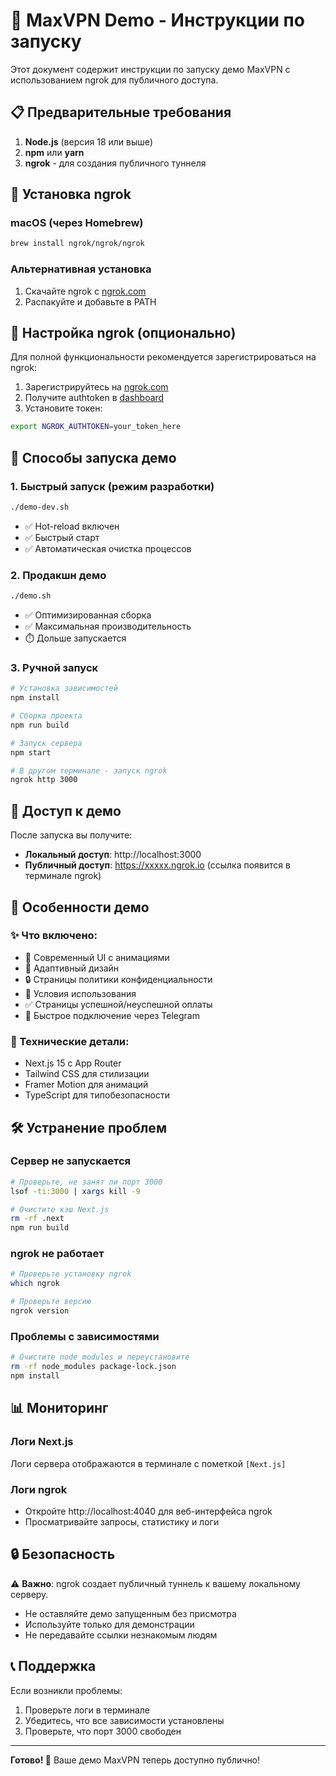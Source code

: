 # 🚀 MaxVPN Demo - Инструкции по запуску

Этот документ содержит инструкции по запуску демо MaxVPN с использованием ngrok для публичного доступа.

## 📋 Предварительные требования

1. **Node.js** (версия 18 или выше)
2. **npm** или **yarn**
3. **ngrok** - для создания публичного туннеля

## 🔧 Установка ngrok

### macOS (через Homebrew)
```bash
brew install ngrok/ngrok/ngrok
```

### Альтернативная установка
1. Скачайте ngrok с [ngrok.com](https://ngrok.com/)
2. Распакуйте и добавьте в PATH

## 🔑 Настройка ngrok (опционально)

Для полной функциональности рекомендуется зарегистрироваться на ngrok:

1. Зарегистрируйтесь на [ngrok.com](https://ngrok.com/)
2. Получите authtoken в [dashboard](https://dashboard.ngrok.com/get-started/your-authtoken)
3. Установите токен:
```bash
export NGROK_AUTHTOKEN=your_token_here
```

## 🚀 Способы запуска демо

### 1. Быстрый запуск (режим разработки)
```bash
./demo-dev.sh
```
- ✅ Hot-reload включен
- ✅ Быстрый старт
- ✅ Автоматическая очистка процессов

### 2. Продакшн демо
```bash
./demo.sh
```
- ✅ Оптимизированная сборка
- ✅ Максимальная производительность
- ⏱️ Дольше запускается

### 3. Ручной запуск
```bash
# Установка зависимостей
npm install

# Сборка проекта
npm run build

# Запуск сервера
npm start

# В другом терминале - запуск ngrok
ngrok http 3000
```

## 📱 Доступ к демо

После запуска вы получите:

- **Локальный доступ**: http://localhost:3000
- **Публичный доступ**: https://xxxxx.ngrok.io (ссылка появится в терминале ngrok)

## 🎯 Особенности демо

### ✨ Что включено:
- 🎨 Современный UI с анимациями
- 📱 Адаптивный дизайн
- 🔒 Страницы политики конфиденциальности
- 📄 Условия использования
- ✅ Страницы успешной/неуспешной оплаты
- 🚀 Быстрое подключение через Telegram

### 🔧 Технические детали:
- Next.js 15 с App Router
- Tailwind CSS для стилизации
- Framer Motion для анимаций
- TypeScript для типобезопасности

## 🛠️ Устранение проблем

### Сервер не запускается
```bash
# Проверьте, не занят ли порт 3000
lsof -ti:3000 | xargs kill -9

# Очистите кэш Next.js
rm -rf .next
npm run build
```

### ngrok не работает
```bash
# Проверьте установку ngrok
which ngrok

# Проверьте версию
ngrok version
```

### Проблемы с зависимостями
```bash
# Очистите node_modules и переустановите
rm -rf node_modules package-lock.json
npm install
```

## 📊 Мониторинг

### Логи Next.js
Логи сервера отображаются в терминале с пометкой `[Next.js]`

### Логи ngrok
- Откройте http://localhost:4040 для веб-интерфейса ngrok
- Просматривайте запросы, статистику и логи

## 🔒 Безопасность

⚠️ **Важно**: ngrok создает публичный туннель к вашему локальному серверу. 

- Не оставляйте демо запущенным без присмотра
- Используйте только для демонстрации
- Не передавайте ссылки незнакомым людям

## 📞 Поддержка

Если возникли проблемы:
1. Проверьте логи в терминале
2. Убедитесь, что все зависимости установлены
3. Проверьте, что порт 3000 свободен

---

**Готово! 🎉** Ваше демо MaxVPN теперь доступно публично!
